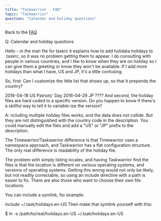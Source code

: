 ```yaml
---
title: "Taskwarrior - FAQ"
topic: "Taskwarrior"
question: "Calendar and holiday questions"
---
```


Back to the [FAQ](/support/faq)

Q: Calendar and holiday questions

Hello - in the man file for taskrc it explains how to add holidata holidays to .taskrc, so it was no problem getting them to appear. I do consulting with people in various countries, and I like to know when they are on holiday so I can give them a greeting or know they won't be available. If I add more holidays than what I have, US and JP, it's a little confusing. 

So, first: Can I customize the little list that shows up, so that it prepends the country? 

2016-04-18 US Patriots' Day
2016-04-29 JP ????
And second, the holiday files are hard coded to a specific version. Do you happen to know if there's a skillful way to tell it to variable-ize the version? 

A: ncluding multiple holiday files works, and the data does not collide.
But they are not distinguished with the country code in the description.
You could manually edit the files and add a "US" or "JP" prefix to the description.

The Timewarrior/Taskwarrior difference is that Timewarrior uses a namespace approach, and Taskwarrior has a flat configuration structure.
The only real difference is readability of the holiday file.

The problem with simply listing locales, and having Taskwarrior find the files is that the location is different on various operating systems, and versions of operating systems.
Getting this wrong would not only be likely, but not readily correctable, so using an include directive with a path is easier to fix.
There are also those who want to choose their own file locations.

You can include a symlink, for example:

include ~/.task/holidays.en-US
Then make that symlink yourself with this:

$ ln -s /path/to/real/holidays.en-US ~/.tsak/holidays.en-US

